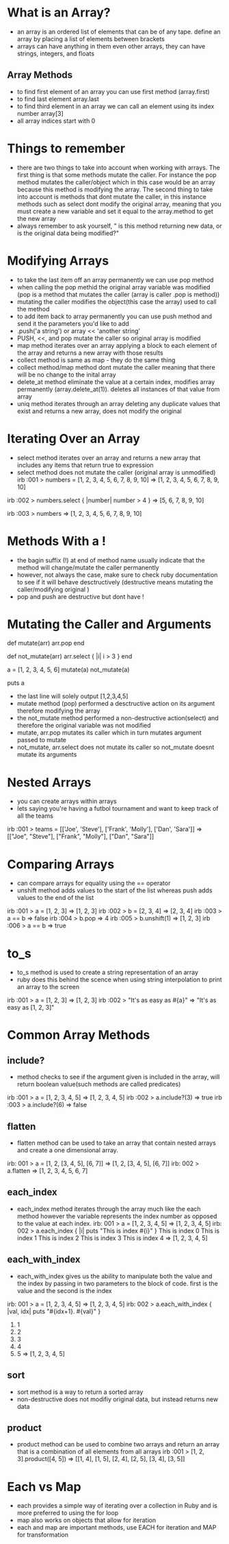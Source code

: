 # What is an Array?
- an array is an ordered list of elements that can be of any tape. define an array by placing a list of elements between brackets
- arrays can have anything in them even other arrays, they can have strings, integers, and floats
## Array Methods
- to find first element of an array you can use first method (array.first)
- to find last element array.last
- to find third element in an array we can call an element using its index number array[3]
- all array indices start with 0

# Things to remember
- there are two things to take into account when working with arrays. The first thing is that some methods mutate the caller. For instance the pop method mutates the caller/object which in this case would be an array because this method is modifying the array. The second thing to take into account is methods that dont mutate the caller, in this instance methods such as select dont modify the original array, meaning that you must create a new variable and set it equal to the array.method to get the new array
- always remember to ask yourself, " is this method returning new data, or is the original data being modified?"

# Modifying Arrays
- to take the last item off an array permanently we can use pop method
- when calling the pop methid the original array variable was modified (pop is a method that mutates the caller (array is caller .pop is method))
- mutating the caller modifies the object(this case the array) used to call the method
- to add item back to array permanently you can use push method and send it the parameters you'd like to add
- .push('a string') or array << 'another string'
- PUSH, <<, and pop mutate the caller so original array is modified
- map method iterates over an array applying a block to each element of the array and returns a new array with those results
- collect method is same as map -  they do the same thing
- collect method/map method dont mutate the caller meaning that there will be no change to the inital array
- delete_at method eliminate the value at a certain index, modifies array permanently (array.delete_at(1)). deletes all instances of that value from array
- uniq method iterates through an array deleting any duplicate values that exist and returns a new array, does not modify the original

# Iterating Over an Array
- select method iterates over an array and returns a new array that includes any items that return true to expression
- select method does not mutate the caller (original array is unmodified)
irb :001 > numbers = [1, 2, 3, 4, 5, 6, 7, 8, 9, 10]
=> [1, 2, 3, 4, 5, 6, 7, 8, 9, 10]

irb :002 > numbers.select { |number| number > 4 }
=> [5, 6, 7, 8, 9, 10]

irb :003 > numbers
=> [1, 2, 3, 4, 5, 6, 7, 8, 9, 10]

# Methods With a !
- the bagin suffix (!) at end of method name usually indicate that the method will change/mutate the caller permanently
- however, not always the case, make sure to check ruby documentation to see if it will behave desctructively (destructive means mutating the caller/modifying original )
- pop and push are destructive but dont have !

# Mutating the Caller and Arguments
def mutate(arr)
  arr.pop
end

def not_mutate(arr)
  arr.select { |i| i > 3 }
end

a = [1, 2, 3, 4, 5, 6]
mutate(a)
not_mutate(a)

puts a

- the last line will solely output [1,2,3,4,5]
- mutate method (pop) performed a desctructive action on its argument therefore modifying the array
- the not_mutate method performed a non-destructive action(select) and therefore the original variable was not modified
- mutate, arr.pop mutates its caller which in turn mutates argument passed to mutate
- not_mutate, arr.select does not mutate its caller so not_mutate doesnt mutate its arguments

# Nested Arrays
- you can create arrays within arrays
- lets saying you're having a futbol tournament and want to keep track of all the teams

irb :001 > teams = [['Joe', 'Steve'], ['Frank', 'Molly'], ['Dan', 'Sara']]
=> [["Joe", "Steve"], ["Frank", "Molly"], ["Dan", "Sara"]]

# Comparing Arrays
- can compare arrays for equality using the == operator
- unshift method adds values to the start of the list whereas push adds values to the end of the list

irb :001 > a = [1, 2, 3]
=> [1, 2, 3]
irb :002 > b = [2, 3, 4]
=> [2, 3, 4]
irb :003 > a == b
=> false
irb :004 > b.pop
=> 4
irb :005 > b.unshift(1)
=> [1, 2, 3]
irb :006 > a == b
=> true

# to_s
- to_s method is used to create a string representation of an array
- ruby does this behind the scence when using string interpolation to print an array to the screen

irb :001 > a = [1, 2, 3]
=> [1, 2, 3]
irb :002 > "It's as easy as #{a}"
=> "It's as easy as [1, 2, 3]"

# Common Array Methods
## include? 
- method checks to see if the argument given is included in the array, will return boolean value(such methods are called predicates)

irb :001 > a = [1, 2, 3, 4, 5]
=> [1, 2, 3, 4, 5]
irb :002 > a.include?(3)
=> true
irb :003 > a.include?(6)
=> false

## flatten
- flatten method can be used to take an array that contain nested arrays and create a one dimensional array. 

irb: 001 > a = [1, 2, [3, 4, 5], [6, 7]]
=> [1, 2, [3, 4, 5], [6, 7]]
irb: 002 > a.flatten
=> [1, 2, 3, 4, 5, 6, 7]

## each_index
- each_index method iterates through the array much like the each method however the variable represents the index number as opposed to the value at each index.
irb: 001 > a = [1, 2, 3, 4, 5]
=> [1, 2, 3, 4, 5]
irb: 002 > a.each_index { |i| puts "This is index #{i}" }
This is index 0
This is index 1
This is index 2
This is index 3
This is index 4
=> [1, 2, 3, 4, 5]

## each_with_index
- each_with_index gives us the ability to manipulate both the value and the index by passing in two parameters to the block of code. first is the value and the second is the index

irb: 001 > a = [1, 2, 3, 4, 5]
=> [1, 2, 3, 4, 5]
irb: 002 > a.each_with_index { |val, idx| puts "#{idx+1}. #{val}" }
1. 1
2. 2
3. 3
4. 4
5. 5
=> [1, 2, 3, 4, 5]

## sort
- sort method is a way to return a sorted array
- non-destructive does not modifiy original data, but instead returns new data

## product
- product method can be used to combine two arrays and return an array that is a combination of all elements from all arrays
irb :001 > [1, 2, 3].product([4, 5])
=> [[1, 4], [1, 5], [2, 4], [2, 5], [3, 4], [3, 5]]

# Each vs Map
- each provides a simple way of iterating over a collection in Ruby and is more preferred to using the for loop
- map also works on objects that allow for iteration
- each and map are important methods, use EACH for iteration and MAP for transformation




